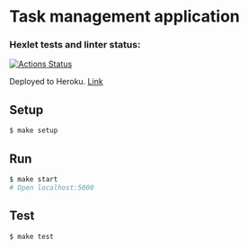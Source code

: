 # Task management application

### Hexlet tests and linter status:
[![Actions Status](https://github.com/bondiano/backend-project-lvl4/workflows/hexlet-check/badge.svg)](https://github.com/bondiano/backend-project-lvl4/actions)

Deployed to Heroku. [Link](https://task-manager-bondiano.herokuapp.com/)

## Setup

```sh
$ make setup
```

## Run

```sh
$ make start
# Open localhost:5000
```

## Test

```sh
$ make test
```
